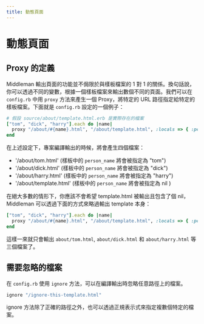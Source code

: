 ```yaml
---
title: 動態頁面
---
```


# 動態頁面

## Proxy 的定義

Middleman 輸出頁面的功能並不侷限於與樣板檔案的 1 對 1 的關係。換句話說，你可以透過不同的變數，根據一個樣板檔案來輸出數個不同的頁面。我們可以在 `config.rb` 中用 `proxy` 方法來產生一個 Proxy，將特定的 URL 路徑指定給特定的樣板檔案。下面就是 `config.rb` 設定的一個例子：

``` ruby
# 假設 source/about/template.html.erb 是實際存在的檔案
["tom", "dick", "harry"].each do |name|
  proxy "/about/#{name}.html", "/about/template.html", :locals => { :person_name => name }
end
```

在上述設定下，專案編譯輸出的時候，將會產生四個檔案：

* '/about/tom.html' (樣板中的 `person_name` 將會被指定為 "tom")
* '/about/dick.html' (樣板中的 `person_name` 將會被指定為 "dick")
* '/about/harry.html' (樣板中的 `person_name` 將會被指定為 "harry")
* '/about/template.html' (樣板中的 `person_name` 將會被指定為 nil )

在絕大多數的情形下，你應該不會希望 template.html 被輸出且包含了個 nil，Middleman 可以透過下面的方式來略過輸出 template 本身：

``` ruby
["tom", "dick", "harry"].each do |name|
  proxy "/about/#{name}.html", "/about/template.html", :locals => { :person_name => name }, :ignore => true
end
```

這樣一來就只會輸出 `about/tom.html`, `about/dick.html` 和 `about/harry.html` 等三個檔案了。

## 需要忽略的檔案

在 `config.rb` 使用 `ignore` 方法，可以在編譯輸出時忽略任意路徑上的檔案。

``` ruby
ignore "/ignore-this-template.html"
```

ignore 方法除了正確的路徑之外，也可以透過正規表示式來指定複數個特定的檔案。
